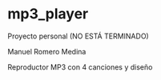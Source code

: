 # mp3_player
Proyecto personal (NO ESTÁ TERMINADO)

Manuel Romero Medina


Reproductor MP3 con 4 canciones y diseño
